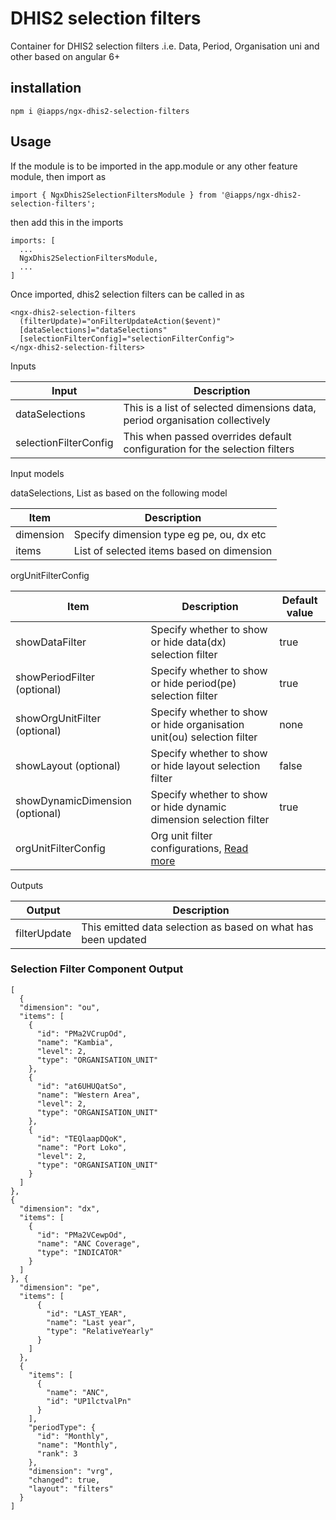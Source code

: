 # DHIS2 selection filters

Container for DHIS2 selection filters .i.e. Data, Period, Organisation uni and other based on angular 6+

## installation

`npm i @iapps/ngx-dhis2-selection-filters`

## Usage

If the module is to be imported in the app.module or any other feature module, then import as

`import { NgxDhis2SelectionFiltersModule } from '@iapps/ngx-dhis2-selection-filters';`

then add this in the imports

    imports: [
      ...
      NgxDhis2SelectionFiltersModule,
      ...
    ]

Once imported, dhis2 selection filters can be called in as

    <ngx-dhis2-selection-filters
      (filterUpdate)="onFilterUpdateAction($event)"
      [dataSelections]="dataSelections"
      [selectionFilterConfig]="selectionFilterConfig">
    </ngx-dhis2-selection-filters>

Inputs

| Input                 | Description                                                                  |
| --------------------- | ---------------------------------------------------------------------------- |
| dataSelections        | This is a list of selected dimensions data, period organisation collectively |
| selectionFilterConfig | This when passed overrides default configuration for the selection filters   |

Input models

dataSelections, List as based on the following model

| Item      | Description                               |
| --------- | ----------------------------------------- |
| dimension | Specify dimension type eg pe, ou, dx etc  |
| items     | List of selected items based on dimension |

orgUnitFilterConfig

| Item                            | Description                                                                                                 | Default value |
| ------------------------------- | ----------------------------------------------------------------------------------------------------------- | ------------- |
| showDataFilter                  | Specify whether to show or hide data(dx) selection filter                                                   | true          |
| showPeriodFilter (optional)     | Specify whether to show or hide period(pe) selection filter                                                 | true          |
| showOrgUnitFilter (optional)    | Specify whether to show or hide organisation unit(ou) selection filter                                      | none          |
| showLayout (optional)           | Specify whether to show or hide layout selection filter                                                     | false         |
| showDynamicDimension (optional) | Specify whether to show or hide dynamic dimension selection filter                                          | true          |
| orgUnitFilterConfig             | Org unit filter configurations, [Read more](https://www.npmjs.com/package/@iapps/ngx-dhis2-org-unit-filter) |               |

Outputs

| Output       | Description                                                   |
| ------------ | ------------------------------------------------------------- |
| filterUpdate | This emitted data selection as based on what has been updated |

### Selection Filter Component Output
    [
      {
      "dimension": "ou",
      "items": [
        {
          "id": "PMa2VCrupOd",
          "name": "Kambia",
          "level": 2,
          "type": "ORGANISATION_UNIT"
        },
        {
          "id": "at6UHUQatSo",
          "name": "Western Area",
          "level": 2,
          "type": "ORGANISATION_UNIT"
        },
        {
          "id": "TEQlaapDQoK",
          "name": "Port Loko",
          "level": 2,
          "type": "ORGANISATION_UNIT"
        }
      ]
    }, 
    {
      "dimension": "dx",
      "items": [
        {
          "id": "PMa2VCewpOd",
          "name": "ANC Coverage",
          "type": "INDICATOR"
        }
      ]
    }, {
      "dimension": "pe",
      "items": [
          {
            "id": "LAST_YEAR",
            "name": "Last year",
            "type": "RelativeYearly"
          }
        ]
      },
      {
        "items": [
          {
            "name": "ANC",
            "id": "UP1lctvalPn"
          }
        ],
        "periodType": {
          "id": "Monthly",
          "name": "Monthly",
          "rank": 3
        },
        "dimension": "vrg",
        "changed": true,
        "layout": "filters"
      }
    ]
